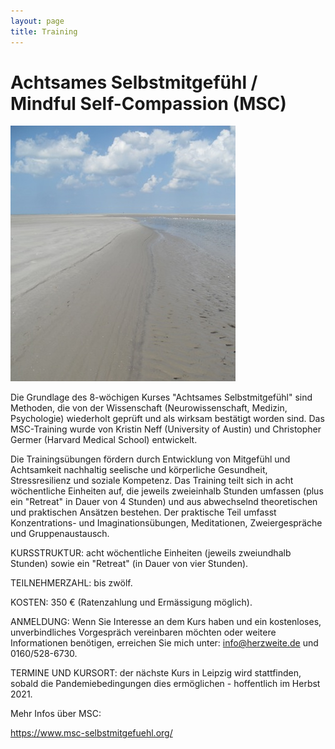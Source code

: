 ```yaml
---
layout: page
title: Training
---
```


# Achtsames Selbstmitgefühl / Mindful Self-Compassion (MSC)


![Bild zu Training](/images/training.jpg)

Die Grundlage des 8-wöchigen Kurses "Achtsames Selbstmitgefühl" sind Methoden, die von der Wissenschaft (Neurowissenschaft, 
Medizin, Psychologie) wiederholt geprüft und als wirksam bestätigt worden sind. Das MSC-Training wurde von Kristin Neff (University of Austin) und Christopher Germer (Harvard Medical School) entwickelt. 

Die Trainingsübungen fördern durch Entwicklung von Mitgefühl und Achtsamkeit nachhaltig seelische und körperliche Gesundheit, Stressresilienz und soziale Kompetenz. Das Training teilt sich in acht wöchentliche Einheiten auf, die jeweils zweieinhalb Stunden umfassen (plus ein "Retreat" in Dauer von 4 Stunden) und aus abwechselnd theoretischen und praktischen Ansätzen bestehen. Der praktische Teil umfasst Konzentrations- und
Imaginationsübungen, Meditationen, Zweiergespräche und Gruppenaustausch.

KURSSTRUKTUR:
acht wöchentliche Einheiten (jeweils zweiundhalb Stunden) sowie ein "Retreat" (in Dauer von vier Stunden).

TEILNEHMERZAHL: bis zwölf.

KOSTEN:
350 € (Ratenzahlung und Ermässigung möglich).

ANMELDUNG:
Wenn Sie Interesse an dem Kurs haben und ein kostenloses, unverbindliches Vorgespräch vereinbaren möchten oder weitere Informationen benötigen, erreichen Sie mich unter: info@herzweite.de und 0160/528-6730.

TERMINE UND KURSORT:
der nächste Kurs in Leipzig wird stattfinden, sobald die Pandemiebedingungen dies ermöglichen - hoffentlich im Herbst 2021.


Mehr Infos über MSC: 

https://www.msc-selbstmitgefuehl.org/




